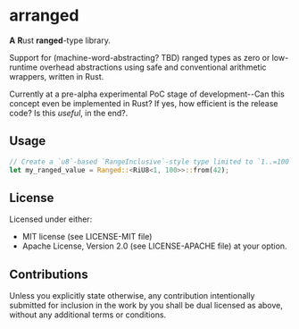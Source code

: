 # arranged

**A** **R**ust **ranged**-type library.

Support for (machine-word-abstracting? TBD) ranged types as zero or low-runtime overhead abstractions using safe and
conventional arithmetic wrappers, written in Rust.

Currently at a pre-alpha experimental PoC stage of development--Can this concept even be implemented in Rust?  If yes, 
how efficient is the release code?  Is this *useful*, in the end?.

## Usage

```rust
// Create a `u8`-based `RangeInclusive`-style type limited to `1..=100`, set to the value 42
let my_ranged_value = Ranged::<RiU8<1, 100>>::from(42);
```

## License

Licensed under either:

* MIT license (see LICENSE-MIT file)
* Apache License, Version 2.0 (see LICENSE-APACHE file)
  at your option.

## Contributions

Unless you explicitly state otherwise, any contribution intentionally submitted for inclusion in the work by you shall
be dual licensed as above, without any additional terms or conditions.
